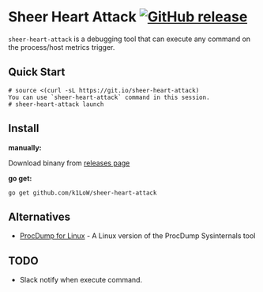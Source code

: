 # Sheer Heart Attack [![GitHub release](https://img.shields.io/github/release/k1LoW/sheer-heart-attack.svg)](https://github.com/k1LoW/sheer-heart-attack/releases)

`sheer-heart-attack` is a debugging tool that can execute any command on the process/host metrics trigger.

## Quick Start

``` console
# source <(curl -sL https://git.io/sheer-heart-attack)
You can use `sheer-heart-attack` command in this session.
# sheer-heart-attack launch
```

## Install

**manually:**

Download binany from [releases page](https://github.com/k1LoW/sheer-heart-attack/releases)

**go get:**

``` console
go get github.com/k1LoW/sheer-heart-attack
```

## Alternatives

- [ProcDump for Linux](https://github.com/Microsoft/ProcDump-for-Linux) - A Linux version of the ProcDump Sysinternals tool

## TODO

- Slack notify when execute command.
